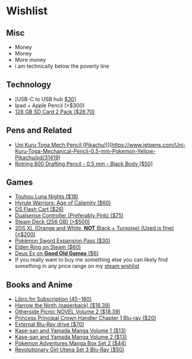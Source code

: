 # Wishlist

## Misc

-   Money
-   Money
-   More money
-   i am technically below the poverty line


## Technology

-   [USB-C to USB hub [$30](https://www.amazon.com/UtechSmart-Ethernet-Delivery-Compatible-Chromebook/dp/B07H2ZS1B5/)]
-   Ipad + Apple Pencil (>$300)
-   [128 GB SD Card 2 Pack ($28.70)](https://www.amazon.com/SanDisk-128GB-256GB-MicroSD-Memory/dp/B07YQ5M4V4/ref=sr_1_1?crid=2GX1NT9PXL59J&keywords=sd+card+128gb+2&qid=1646671656&sprefix=sd+card+128gb+2%2Caps%2C82&sr=8-1)


## Pens and Related

-   [Uni Kuru Toga Mech Pencil (Pikachu!)]($13)](https://www.jetpens.com/Uni-Kuru-Toga-Mechanical-Pencil-0.5-mm-Pokemon-Yellow-Pikachu/pd/31419)
-   [Rotring 800 Drafting Pencil - 0.5 mm - Black Body ($50)](https://www.jetpens.com/Rotring-800-Drafting-Pencil-0.5-mm-Black-Body/pd/6767)


## Games

-   [Touhou Luna Nights ($18)](https://www.nintendo.com/games/detail/touhou-luna-nights-switch/)
-   [Hyrule Warriors: Age of Calamity ($60)](https://www.nintendo.com/games/detail/hyrule-warriors-age-of-calamity-switch/)
-   [DS Flash Cart ($26)](https://www.amazon.com/2021-SDHC-Version-Adapter-timebomb/dp/B09FDBR8FB/ref=sr_1_3?keywords=r4i+gold+3ds+plus&qid=1646672770&sr=8-3)
-   [Dualsense Controller (Preferably Pink) ($75)](https://direct.playstation.com/en-us/accessories/accessory/dualsense-wireless-controller-nova-pink.3006395)
-   [Steam Deck (256 GB) (>$500)](https://store.steampowered.com/steamdeck/)
-   [2DS XL (Orange and White, **NOT** Black + Turqoise) (Used is fine) (&le;$200)](https://www.amazon.com/dp/B075BD7RYX/ref=twister_B075MJLB5B?_encoding=UTF8&psc=1)
-   [Pokémon Sword Expansion Pass ($30)](https://swordshield.pokemon.com/en-us/expansionpass/)
-   [Elden Ring on Steam ($60)](https://store.steampowered.com/app/1245620/ELDEN_RING/)
-   [Deus Ex on **Good Old Games** ($6)](https://www.gog.com/en/game/deus_ex)
-   If you really want to buy me something else you can likely find something in any price range on my [steam wishlist](https://store.steampowered.com/wishlist/profiles/76561198130985823/#sort=order)


## Books and Anime

-   [Libro.fm Subscription ($45-$180)](https://libro.fm/gift)
-   [Harrow the Ninth (paperback) ($18.39)](https://bookshop.org/books/harrow-the-ninth/9781250313218)
-   [Otherside Picnic NOVEL Volume 2 ($18.39)](https://www.rightstufanime.com/Otherside-Picnic-Novel-Omnibus-Volume-2)
-   [Princess Principal Crown Handler Chapter 1 Blu-ray ($20)](https://www.rightstufanime.com/Princess-Principal-Crown-Handler-Chapter-1-Blu-ray)
-   [External Blu-Ray drive ($70)](https://www.amazon.com/External-Portable-Blu-ray-DriveCompatible-SpeedSilent/dp/B07DL5WQPN/ref=sr_1_4?crid=2NQA2FZ3BU8ZZ&keywords=Blu%2Bray%2Bdvd%2Bplayer%2Busb&qid=1646680618&sprefix=blu%2Bray%2Bdvd%2Bplayer%2Bus%2Caps%2C59&sr=8-4&th=1)
-   [Kase-san and Yamada Manga Volume 1 ($13)](https://www.rightstufanime.com/Kase-san-and-Yamada-Manga)
-   [Kase-san and Yamada Manga Volume 2 ($13)](https://www.rightstufanime.com/Kase-san-and-Yamada-Manga-Volume-2)
-   [Pokemon Adventures Manga Box Set 2 ($44)](https://www.rightstufanime.com/Pokemon-Adventures-Manga-Box-Set-Volume-2-Volume-8-Volume-14-Gold-Silver)
-   [Revolutionary Girl Utena Set 3 Blu-Ray ($50)](https://www.rightstufanime.com/Revolutionary-Girl-Utena-Set-3-Blu-Ray)

